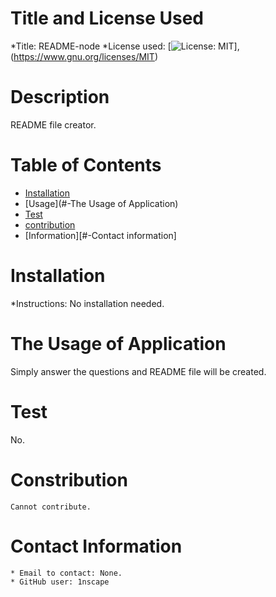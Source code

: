 
  
  # Title and License Used
  *Title: README-node
  *License used: [![License: MIT](https://img.shields.io/badge/License-MIT-blue.svg)],(https://www.gnu.org/licenses/MIT)

  # Description
  README file creator.

  # Table of Contents
  * [Installation](#-Installation)
  * [Usage](#-The Usage of Application)
  * [Test](#-Test)
  * [contribution](#-Contribution)
  * [Information][#-Contact information]

  # Installation
  *Instructions: No installation needed.
  
  # The Usage of Application
   Simply answer the questions and README file will be created.
   
   # Test
   No.
   
   # Constribution
    Cannot contribute.
    
   # Contact Information 
    * Email to contact: None. 
    * GitHub user: 1nscape